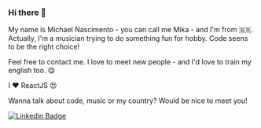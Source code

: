 ### Hi there 👋

My name is Michael Nascimento - you can call me Mika - and I'm from 🇧🇷. Actually, I'm a musician trying to do something fun for hobby. Code seens to be the right choice! 

Feel free to contact me. I love to meet new people - and I'd love to train my english too. 😋

I ❤️ ReactJS 😍

Wanna talk about code, music or my country? Would be nice to meet you!

[![Linkedin Badge](https://img.shields.io/badge/-LinkedIn-blue?style=flat-square&logo=Linkedin&logoColor=white&link=https://www.linkedin.com/in/michaelnsc/)](https://www.linkedin.com/in/michaelnsc/)


<!--
**mikansc/mikansc** is a ✨ _special_ ✨ repository because its `README.md` (this file) appears on your GitHub profile.

Here are some ideas to get you started:

- 🔭 I’m currently working on ...
- 🌱 I’m currently learning ...
- 👯 I’m looking to collaborate on ...
- 🤔 I’m looking for help with ...
- 💬 Ask me about ...
- 📫 How to reach me: ...
- 😄 Pronouns: ...
- ⚡ Fun fact: ...
-->
